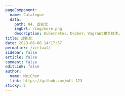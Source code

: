 ```yaml
---
pageComponent:
  name: Catalogue
  data:
    path: 04. 虚拟化
    imgUrl: /img/more.png
    description: Kubernetes，Docker，Vagrant相关技术。
title: 虚拟化
date: 2023-06-08 14:17:57
permalink: /virtual/
sidebar: false
article: false
comment: false
editLink: false
author:
  name: MeiChen
  link: https://github.com/mtl-123
sticky: 2
---
```

